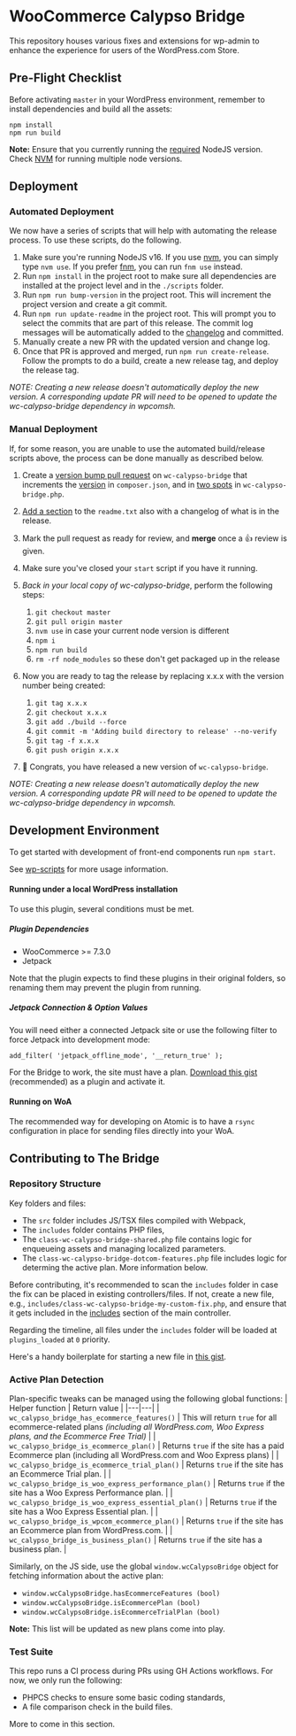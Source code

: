
# WooCommerce Calypso Bridge

This repository houses various fixes and extensions for wp-admin to enhance the experience for users of the WordPress.com Store.

## Pre-Flight Checklist

Before activating `master` in your WordPress environment, remember to install dependencies and build all the assets:
```
npm install
npm run build
```
**Note:** Ensure that you currently running the [required](https://github.com/Automattic/wc-calypso-bridge/blob/master/.nvmrc) NodeJS version. Check [NVM](https://www.npmjs.com/package/nvm) for running multiple node versions.

## Deployment

### Automated Deployment

We now have a series of scripts that will help with automating the release process. To use these scripts, do the following.

1. Make sure you're running NodeJS v16. If you use [nvm](https://github.com/nvm-sh/nvm), you can simply type `nvm use`. If you prefer [fnm](https://github.com/Schniz/fnm), you can run `fnm use` instead.
2. Run `npm install` in the project root to make sure all dependencies are installed at the project level and in the `./scripts` folder.
3. Run `npm run bump-version` in the project root. This will increment the project version and create a git commit.
4. Run `npm run update-readme` in the project root. This will prompt you to select the commits that are part of this release. The commit log messages will be automatically added to the [changelog](readme.txt) and committed.
5. Manually create a new PR with the updated version and change log.
6. Once that PR is approved and merged, run `npm run create-release`. Follow the prompts to do a build, create a new release tag, and deploy the release tag.

_NOTE: Creating a new release doesn't automatically deploy the new version. A corresponding update PR will need to be opened to update the wc-calypso-bridge dependency in wpcomsh._

### Manual Deployment

If, for some reason, you are unable to use the automated build/release scripts above, the process can be done manually as described below.

1. Create a [version bump pull request](https://github.com/Automattic/wc-calypso-bridge/pull/613/files) on `wc-calypso-bridge` that increments the [version](https://github.com/Automattic/wc-calypso-bridge/blob/master/composer.json#L3) in `composer.json`, and in [two spots](https://github.com/Automattic/wc-calypso-bridge/blob/master/wc-calypso-bridge.php#L33) in `wc-calypso-bridge.php`.
2. [Add a section](https://github.com/Automattic/wc-calypso-bridge/blob/master/readme.txt#L23-L26) to the `readme.txt` also with a changelog of what is in the release.
3. Mark the pull request as ready for review, and **merge** once a 👍 review is given.
4. Make sure you've closed your `start` script if you have it running.
5. *Back in your local copy of wc-calypso-bridge*, perform the following steps:
    1. `git checkout master`
    2. `git pull origin master`
    3. `nvm use` in case your current node version is different
    4. `npm i`
    5. `npm run build`
    6. `rm -rf node_modules` so these don't get packaged up in the release

6. Now you are ready to tag the release by replacing x.x.x with the version number being created:
    1. `git tag x.x.x`
    2. `git checkout x.x.x`
    3. `git add ./build --force`
    4. `git commit -m 'Adding build directory to release' --no-verify`
    5. `git tag -f x.x.x`
    6. `git push origin x.x.x`
7. 🎊 Congrats, you have released a new version of `wc-calypso-bridge`.

_NOTE: Creating a new release doesn't automatically deploy the new version. A corresponding update PR will need to be opened to update the wc-calypso-bridge dependency in wpcomsh._

## Development Environment

To get started with development of front-end components run `npm start`.

See [wp-scripts](https://github.com/WordPress/gutenberg/tree/master/packages/scripts) for more usage information.

#### Running under a local WordPress installation
To use this plugin, several conditions must be met.

##### Plugin Dependencies

- WooCommerce >= 7.3.0
- Jetpack

Note that the plugin expects to find these plugins in their original folders, so renaming them may prevent the plugin from running.

##### Jetpack Connection & Option Values

You will need either a connected Jetpack site or use the following filter to force Jetpack into development mode:

`add_filter( 'jetpack_offline_mode', '__return_true' );`

For the Bridge to work, the site must have a plan. [Download this gist](https://gist.github.com/moon0326/cac46c70a2cee81b61faef517fef7178) (recommended) as a plugin and activate it.

#### Running on WoA

The recommended way for developing on Atomic is to have a `rsync` configuration in place for sending files directly into your WoA.


## Contributing to The Bridge

### Repository Structure

Key folders and files:

- The `src` folder includes JS/TSX files compiled with Webpack,
- The `includes` folder contains PHP files,
- The `class-wc-calypso-bridge-shared.php` file contains logic for enqueueing assets and managing localized parameters.
- The `class-wc-calypso-bridge-dotcom-features.php` file includes logic for determing the active plan. More information below.

Before contributing, it's recommended to scan the `includes` folder in case the fix can be placed in existing controllers/files. If not, create a new file, e.g., `includes/class-wc-calypso-bridge-my-custom-fix.php`, and ensure that it gets included in the [includes](https://github.com/Automattic/wc-calypso-bridge/blob/master/class-wc-calypso-bridge.php#L100-L122) section of the main controller.

Regarding the timeline, all files under the `includes` folder will be loaded at `plugins_loaded` at `0` priority.

Here's a handy boilerplate for starting a new file in [this gist](https://gist.github.com/somewherewarm-snippets/ee3d68b9bfb56232fdd94a2edbcfd25e).

### Active Plan Detection

Plan-specific tweaks can be managed using the following global functions:
| Helper function |  Return value  |
|---|---|
| `wc_calypso_bridge_has_ecommerce_features()`   | This will return `true` for all ecommerce-related plans *(including all WordPress.com, Woo Express plans, and the Ecommerce Free Trial)* |
| `wc_calypso_bridge_is_ecommerce_plan()`   | Returns `true` if the site has a paid Ecommerce plan (including all WordPress.com and Woo Express plans) |
| `wc_calypso_bridge_is_ecommerce_trial_plan()`  |  Returns `true` if the site has an Ecommerce Trial plan. |
| `wc_calypso_bridge_is_woo_express_performance_plan()`  |  Returns `true` if the site has a Woo Express Performance plan. |
| `wc_calypso_bridge_is_woo_express_essential_plan()`  |  Returns `true` if the site has a Woo Express Essential plan. |
| `wc_calypso_bridge_is_wpcom_ecommerce_plan()`  |  Returns `true` if the site has an Ecommerce plan from WordPress.com. |
| `wc_calypso_bridge_is_business_plan()` | Returns `true` if the site has a business plan. |

Similarly, on the JS side, use the global `window.wcCalypsoBridge` object for fetching information about the active plan:
- `window.wcCalypsoBridge.hasEcommerceFeatures (bool)`
- `window.wcCalypsoBridge.isEcommercePlan (bool)`
- `window.wcCalypsoBridge.isEcommerceTrialPlan (bool)`

**Note:** This list will be updated as new plans come into play.

### Test Suite

This repo runs a CI process during PRs using GH Actions workflows. For now, we only run the following:
- PHPCS checks to ensure some basic coding standards,
- A file comparison check in the build files.

More to come in this section.
